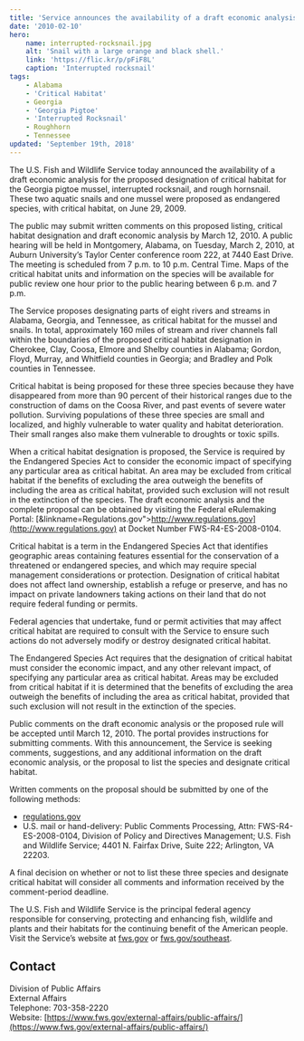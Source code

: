 ```yaml
---
title: 'Service announces the availability of a draft economic analysis for proposed designation of Critical Habitat for the Georgia pigtoe mussel, interrupted rocksnail, and roughhorn'
date: '2010-02-10'
hero:
    name: interrupted-rocksnail.jpg
    alt: 'Snail with a large orange and black shell.'
    link: 'https://flic.kr/p/pFiF8L'
    caption: 'Interrupted rocksnail'
tags:
    - Alabama
    - 'Critical Habitat'
    - Georgia
    - 'Georgia Pigtoe'
    - 'Interrupted Rocksnail'
    - Roughhorn
    - Tennessee
updated: 'September 19th, 2018'
---
```


The U.S. Fish and Wildlife Service today announced the availability of a draft economic analysis for the proposed designation of critical habitat for the Georgia pigtoe mussel, interrupted rocksnail, and rough hornsnail. These two aquatic snails and one mussel were proposed as endangered species, with critical habitat, on June 29, 2009.

The public may submit written comments on this proposed listing, critical habitat designation and draft economic analysis by March 12, 2010\. A public hearing will be held in Montgomery, Alabama, on Tuesday, March 2, 2010, at Auburn University’s Taylor Center conference room 222, at 7440 East Drive. The meeting is scheduled from 7 p.m. to 10 p.m. Central Time. Maps of the critical habitat units and information on the species will be available for public review one hour prior to the public hearing between 6 p.m. and 7 p.m.

The Service proposes designating parts of eight rivers and streams in Alabama, Georgia, and Tennessee, as critical habitat for the mussel and snails. In total, approximately 160 miles of stream and river channels fall within the boundaries of the proposed critical habitat designation in Cherokee, Clay, Coosa, Elmore and Shelby counties in Alabama; Gordon, Floyd, Murray, and Whitfield counties in Georgia; and Bradley and Polk counties in Tennessee.

Critical habitat is being proposed for these three species because they have disappeared from more than 90 percent of their historical ranges due to the construction of dams on the Coosa River, and past events of severe water pollution. Surviving populations of these three species are small and localized, and highly vulnerable to water quality and habitat deterioration. Their small ranges also make them vulnerable to droughts or toxic spills.

When a critical habitat designation is proposed, the Service is required by the Endangered Species Act to consider the economic impact of specifying any particular area as critical habitat. An area may be excluded from critical habitat if the benefits of excluding the area outweigh the benefits of including the area as critical habitat, provided such exclusion will not result in the extinction of the species. The draft economic analysis and the complete proposal can be obtained by visiting the Federal eRulemaking Portal: [&linkname=Regulations.gov">http://www.regulations.gov](http://www.regulations.gov) at Docket Number FWS-R4-ES-2008-0104.

Critical habitat is a term in the Endangered Species Act that identifies geographic areas containing features essential for the conservation of a threatened or endangered species, and which may require special management considerations or protection. Designation of critical habitat does not affect land ownership, establish a refuge or preserve, and has no impact on private landowners taking actions on their land that do not require federal funding or permits.

Federal agencies that undertake, fund or permit activities that may affect critical habitat are required to consult with the Service to ensure such actions do not adversely modify or destroy designated critical habitat.

The Endangered Species Act requires that the designation of critical habitat must consider the economic impact, and any other relevant impact, of specifying any particular area as critical habitat. Areas may be excluded from critical habitat if it is determined that the benefits of excluding the area outweigh the benefits of including the area as critical habitat, provided that such exclusion will not result in the extinction of the species.

Public comments on the draft economic analysis or the proposed rule will be accepted until March 12, 2010\. The portal provides instructions for submitting comments. With this announcement, the Service is seeking comments, suggestions, and any additional information on the draft economic analysis, or the proposal to list the species and designate critical habitat.

Written comments on the proposal should be submitted by one of the following methods:

- [regulations.gov](https://www.regulations.gov)
- U.S. mail or hand-delivery: Public Comments Processing, Attn: FWS-R4-ES-2008-0104, Division of Policy and Directives Management; U.S. Fish and Wildlife Service; 4401 N. Fairfax Drive, Suite 222; Arlington, VA 22203.

A final decision on whether or not to list these three species and designate critical habitat will consider all comments and information received by the comment-period deadline.

The U.S. Fish and Wildlife Service is the principal federal agency responsible for conserving, protecting and enhancing fish, wildlife and plants and their habitats for the continuing benefit of the American people. Visit the Service’s website at [fws.gov](https://www.fws.gov/) or [fws.gov/southeast](/wildlife/).

## Contact

Division of Public Affairs  
External Affairs  
Telephone: 703-358-2220  
Website: [https://www.fws.gov/external-affairs/public-affairs/](https://www.fws.gov/external-affairs/public-affairs/)
